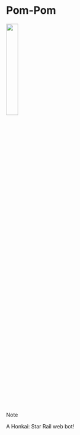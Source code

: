 # Pom-Pom

<img src="https://i.imgur.com/sUi9rFm.gif" width="25%" />

<br><br>
  
> [!NOTE]
> 
> A Honkai: Star Rail web bot!
>

